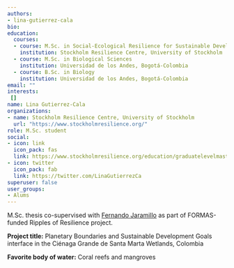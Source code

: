 ```yaml
---
authors:
- lina-gutierrez-cala
bio: 
education:
  courses:
  - course: M.Sc. in Social-Ecological Resilience for Sustainable Development (in progress)
    institution: Stockholm Resilience Centre, University of Stockholm
  - course: M.Sc. in Biological Sciences
    institution: Universidad de los Andes, Bogotá-Colombia
  - course: B.Sc. in Biology
    institution: Universidad de los Andes, Bogotá-Colombia
email: ""
interests:
 []
name: Lina Gutierrez-Cala
organizations:
- name: Stockholm Resilience Centre, University of Stockholm
  url: "https://www.stockholmresilience.org/"
role: M.Sc. student
social:
- icon: link
  icon_pack: fas
  link: https://www.stockholmresilience.org/education/graduatelevelmasters/students/gutierrezcala.5.51d83659166367a9a161a9c.html
- icon: twitter
  icon_pack: fab
  link: https://twitter.com/LinaGutierrezCa
superuser: false
user_groups:
- Alums
---
```

M.Sc. thesis co-supervised with [Fernando Jaramillo](https://www.su.se/english/profiles/fjara-1.188044) as part of FORMAS-funded Ripples of Resilience project.

**Project title:** Planetary Boundaries and Sustainable Development Goals interface in the Ciénaga Grande de Santa Marta Wetlands, Colombia

**Favorite body of water:** Coral reefs and mangroves
